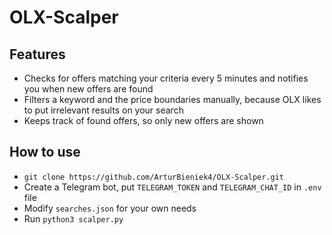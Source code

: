 # OLX-Scalper
## Features
 - Checks for offers matching your criteria every 5 minutes and notifies you when new offers are found
 - Filters a keyword and the price boundaries manually, because OLX likes to put irrelevant results on your search
 - Keeps track of found offers, so only new offers are shown
## How to use
 - `git clone https://github.com/ArturBieniek4/OLX-Scalper.git`
 - Create a Telegram bot, put `TELEGRAM_TOKEN` and `TELEGRAM_CHAT_ID` in `.env` file
 - Modify `searches.json` for your own needs
 - Run `python3 scalper.py`